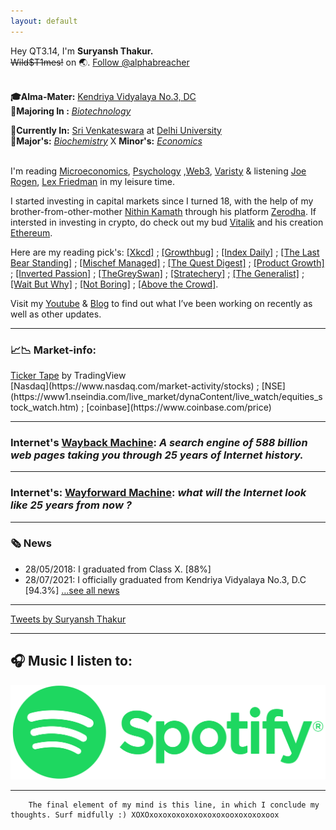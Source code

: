 ```yaml
---
layout: default
---
```


   Hey QT3.14,   I'm **Suryansh Thakur.** 
  <br> ~~Wild$T1mes!~~ on 🌏. <a href="https://twitter.com/alphabreacher?ref_src=twsrc%5Etfw" class="twitter-follow-button" data-show-screen-name="false" data-show-count="true">Follow @alphabreacher</a><script async src="https://platform.twitter.com/widgets.js" charset="utf-8"></script> 

<br>**🎓Alma-Mater:** [Kendriya Vidyalaya No.3, DC](https://no3delhicantt.kvs.ac.in/)
<br> **📝Majoring In :**  [_Biotechnology_](https://dbtindia.gov.in/)

 **📍Currently In:** [Sri Venkateswara](http://www.svc.ac.in/) at [Delhi University](http://du.ac.in/)
<br> **📝Major's:** [_Biochemistry_](https://drive.google.com/drive/folders/1YwFOF-yuSvgR9fHkmRp9_5K2qtuVB03W) X **Minor's:** [_Economics_](/assets/pdf/Principles-of-economics-6th-edition-Mankiw.pdf)

<br>I'm reading [Microeconomics](https://www.youtube.com/playlist?list=PLFNFJbo2hfBGRTCMuroZGykNzacwmAH2L), [Psychology](https://www.youtube.com/playlist?list=PL44ABC9278E2EE706) ,[Web3](https://www.youtube.com/playlist?list=PLxVihxZC42nF_MCN9PTvZMIifRjx9cZ2J), [Varisty](https://zerodha.com/varsity/) & listening [Joe Rogen](https://www.joerogan.com/), [Lex Friedman](https://lexfridman.com/) in my leisure time.

I started investing in capital markets since I turned 18, with the help of my brother-from-other-mother [Nithin Kamath](https://nithinkamath.me/) through his platform [Zerodha](https://zerodha.com/). If intersted in investing in crypto, do check out my bud [Vitalik](https://vitalik.ca/) and his creation [Ethereum](https://ethereum.org/en/).

Here are my reading pick's:  [[Xkcd]](https://xkcd.com/) ; [[Growthbug]](https://growthbug.com/) ; [[Index Daily]](https://storiesindica.substack.com/) ; [[The Last Bear Standing]](https://thelastbearstanding.substack.com/archive?utm_source=menu-dropdown) ; [[Mischef Managed]](https://mischiefmanaged.substack.com/archive?utm_source=menu-dropdown) ; [[The Quest Digest]](https://thequestpod.substack.com/) ; [[Product Growth]](https://www.aakashg.com/start-here/) ; [[Inverted Passion]](https://invertedpassion.com/) ; [[TheGreySwan]](https://thegreyswan.substack.com/) ; [[Stratechery]](https://stratechery.com/) ; [[The Generalist]](https://www.readthegeneralist.com/briefings) ; [[Wait But Why]](https://waitbutwhy.com/) ; [[Not Boring]](https://www.notboring.co/) ; [[Above the Crowd]](https://abovethecrowd.com/).

Visit my [Youtube](https://www.youtube.com/channel/UCQqa01aV7uGL68uYpo2kVkg) & [Blog](https://srterm.github.io/srt/blog.html) to find out what I’ve been working on recently as well as other updates.

* * * * * *
 
###  **📈📉 Market-info:**
<!-- TradingView Widget BEGIN -->
<div class="tradingview-widget-container">
  <div class="tradingview-widget-container__widget"></div>
  <div class="tradingview-widget-copyright"><a href="https://in.tradingview.com" rel="noopener" target="_blank"><span class="blue-text">Ticker Tape</span></a> by TradingView</div>
  <script type="text/javascript" src="https://s3.tradingview.com/external-embedding/embed-widget-ticker-tape.js" async>
  {
  "symbols": [
    {
      "proName": "BITSTAMP:BTCUSD",
      "title": "Bitcoin"
    },
    {
      "proName": "BITSTAMP:ETHUSD",
      "title": "Ethereum"
    },
    {
      "description": "Nifty",
      "proName": "NSE:NIFTY"
    },
    {
      "description": "BankNifty",
      "proName": "NSE:BANKNIFTY"
    },
    {
      "description": "Solana",
      "proName": "FTX:SOLUSD"
    },
    {
      "description": "Nikkei",
      "proName": "TVC:NI225"
    },
    {
      "description": "S&P500",
      "proName": "SP:SPX"
    }
  ],
  "showSymbolLogo": true,
  "colorTheme": "light",
  "isTransparent": false,
  "displayMode": "adaptive",
  "locale": "in"
}
  </script>
</div>
<!-- TradingView Widget END -->
 [Nasdaq](https://www.nasdaq.com/market-activity/stocks) ; [NSE](https://www1.nseindia.com/live_market/dynaContent/live_watch/equities_stock_watch.htm) ; [coinbase](https://www.coinbase.com/price)

* * * * * *

###  **Internet's** [Wayback Machine](https://web.archive.org/): _A search engine of 588 billion web pages taking you through 25 years of Internet history._

* * * * * *

###  **Internet's:** [Wayforward Machine](https://wayforward.archive.org/): _what will the Internet look like 25 years from now ?_

* * * * * *

### 🗞 News

* 28/05/2018: I graduated from Class X. [88%]
* 28/07/2021: I officially graduated from Kendriya Vidyalaya No.3, D.C [94.3%]
  […see all news](./news)

* * * * * *

<a class="twitter-timeline" data-width="650" data-height="450" data-theme="dark" href="https://twitter.com/alphabreacher?ref_src=twsrc%5Etfw">Tweets by Suryansh Thakur</a> <script async src="https://platform.twitter.com/widgets.js" charset="utf-8"></script>


<!--
### Vision
![vision](https://user-images.githubusercontent.com/82106805/137462176-895ef62f-a0b7-437e-b9fc-b6ba72ec581b.png)-->

* * * * * *
## 🎧 Music I listen to:

<a href="https://open.spotify.com/playlist/02Ty4yyLV7pXpc3LGpQNfR?si=GZLn0-xbRU-dTW78HGNEAQ&nd=1&utm_medium=organic&_branch_referrer=H4sIAAAAAAAAA72N3wqCMByFn2bepeYkI5AQSrsQQbE%2FdBNzag7X9mNu0N4%2BDXqF4FwczsfHGbSGaed5E0jNeusSAJczMXp7ULI1VMcSOuGgIOwN5w%2BjeDwsCsIJCtI5C3Z%2FNpWveQJOLGeTnqsf1Da0Nr9EcAOK8wzKoq8QTieG8CG758JfvZvqvGrra7Q9ZcUxKb9nhPOG0PEvhyjYiHama6fviDaqi6V6EsHoB9EsI0AdAQAA&product=open&%24full_url=https%3A%2F%2Fopen.spotify.com%2Fplaylist%2F02Ty4yyLV7pXpc3LGpQNfR%3Fsi%3DGZLn0-xbRU-dTW78HGNEAQ&feature=organic&_branch_match_id=989827065478992980"><img src="assets/img/95308333-BA44-40B4-9C3D-9B684EDC7B63.png" title="Doprelax" alt="English Playlist" width="700px"></a>

* * * * * *
          
        The final element of my mind is this line, in which I conclude my thoughts. Surf midfully :) XOXOxoxoxoxoxoxoxoxoxooxoxoxoxoox
           
           
           
           
           
           
           
           
           

   <script async src="https://cse.google.com/cse.js?cx=f200debcef740e85c"></script>
   <div class="gcse-search"></div>
 
                                                 
